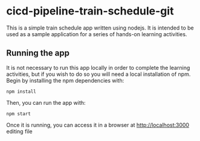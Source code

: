 # cicd-pipeline-train-schedule-git

This is a simple train schedule app written using nodejs. It is intended to be used as a sample application for a series of hands-on learning activities.

## Running the app

It is not necessary to run this app locally in order to complete the learning activities, but if you wish to do so you will need a local installation of npm. Begin by installing the npm dependencies with:

    npm install

Then, you can run the app with:

    npm start

Once it is running, you can access it in a browser at [http://localhost:3000](http://localhost:3000)
editing file

